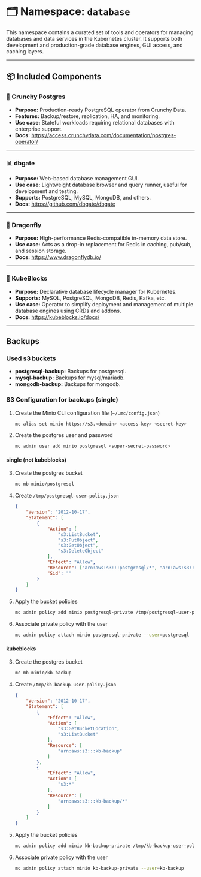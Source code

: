 # 🗂️ Namespace: `database`

This namespace contains a curated set of tools and operators for managing databases and data services in the Kubernetes cluster. It supports both development and production-grade database engines, GUI access, and caching layers.

---

## 📦 Included Components

### 🐘 Crunchy Postgres
- **Purpose:** Production-ready PostgreSQL operator from Crunchy Data.
- **Features:** Backup/restore, replication, HA, and monitoring.
- **Use case:** Stateful workloads requiring relational databases with enterprise support.
- **Docs:** https://access.crunchydata.com/documentation/postgres-operator/

---

### 📊 dbgate
- **Purpose:** Web-based database management GUI.
- **Use case:** Lightweight database browser and query runner, useful for development and testing.
- **Supports:** PostgreSQL, MySQL, MongoDB, and others.
- **Docs:** https://github.com/dbgate/dbgate

---

### 🐉 Dragonfly
- **Purpose:** High-performance Redis-compatible in-memory data store.
- **Use case:** Acts as a drop-in replacement for Redis in caching, pub/sub, and session storage.
- **Docs:** https://www.dragonflydb.io/

---

### 🧱 KubeBlocks
- **Purpose:** Declarative database lifecycle manager for Kubernetes.
- **Supports:** MySQL, PostgreSQL, MongoDB, Redis, Kafka, etc.
- **Use case:** Operator to simplify deployment and management of multiple database engines using CRDs and addons.
- **Docs:** https://kubeblocks.io/docs/

---

## Backups

### Used s3 buckets

- **postgresql-backup:** Backups for postgresql.
- **mysql-backup:** Backups for mysql/mariadb.
- **mongodb-backup:** Backups for mongodb.

### S3 Configuration for backups (single)

1. Create the Minio CLI configuration file (`~/.mc/config.json`)

    ```sh
    mc alias set minio https://s3.<domain> <access-key> <secret-key>
    ```

2. Create the postgres user and password

    ```sh
    mc admin user add minio postgresql <super-secret-password>
    ```

#### single (not kubeblocks)

3. Create the postgres bucket

    ```sh
    mc mb minio/postgresql
    ```

4. Create `/tmp/postgresql-user-policy.json`

    ```json
    {
        "Version": "2012-10-17",
        "Statement": [
            {
                "Action": [
                    "s3:ListBucket",
                    "s3:PutObject",
                    "s3:GetObject",
                    "s3:DeleteObject"
                ],
                "Effect": "Allow",
                "Resource": ["arn:aws:s3:::postgresql/*", "arn:aws:s3:::postgresql", "arn:aws:s3:::crunchy-pgo/*", "arn:aws:s3:::crunchy-pgo", "arn:aws:s3:::crunchy-postgres/*", "arn:aws:s3:::crunchy-postgre"],
                "Sid": ""
            }
        ]
    }
    ```

5. Apply the bucket policies

    ```sh
    mc admin policy add minio postgresql-private /tmp/postgresql-user-policy.json
    ```

6. Associate private policy with the user

    ```sh
    mc admin policy attach minio postgresql-private --user=postgresql
    ```

#### kubeblocks

3. Create the postgres bucket

    ```sh
    mc mb minio/kb-backup
    ```

4. Create `/tmp/kb-backup-user-policy.json`

    ```json
    {
        "Version": "2012-10-17",
        "Statement": [
            {
                "Effect": "Allow",
                "Action": [
                    "s3:GetBucketLocation",
                    "s3:ListBucket"
                ],
                "Resource": [
                    "arn:aws:s3:::kb-backup"
                ]
            },
            {
                "Effect": "Allow",
                "Action": [
                    "s3:*"
                ],
                "Resource": [
                    "arn:aws:s3:::kb-backup/*"
                ]
            }
        ]
    }
    ```

5. Apply the bucket policies

    ```sh
    mc admin policy add minio kb-backup-private /tmp/kb-backup-user-policy.json
    ```

6. Associate private policy with the user

    ```sh
    mc admin policy attach minio kb-backup-private --user=kb-backup
    ```
